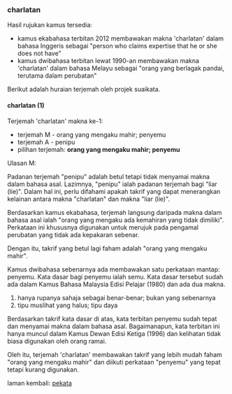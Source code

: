 ---
---

### charlatan

Hasil rujukan kamus tersedia:

* kamus ekabahasa terbitan 2012 membawakan makna 'charlatan'
dalam bahasa Inggeris sebagai "person who claims expertise
that he or she does not have"
* kamus dwibahasa terbitan lewat 1990-an membawakan makna
'charlatan' dalam bahasa Melayu sebagai "orang yang berlagak
pandai, terutama dalam perubatan"

Berikut adalah huraian terjemah oleh projek suaikata.

#### charlatan (1)

Terjemah 'charlatan' makna ke-1:

* terjemah M - orang yang mengaku mahir; penyemu
* terjemah A - penipu
* pilihan terjemah: **orang yang mengaku mahir; penyemu**

Ulasan M:

Padanan terjemah "penipu" adalah betul tetapi tidak menyamai
makna dalam bahasa asal. Lazimnya, "penipu" ialah padanan
terjemah bagi "liar (lie)". Dalam hal ini, perlu difahami
apakah takrif yang dapat menerangkan kelainan antara makna
"charlatan" dan makna "liar (lie)".

Berdasarkan kamus ekabahasa, terjemah langsung daripada
makna dalam bahasa asal ialah "orang yang mengaku ada
kemahiran yang tidak dimiliki". Perkataan ini khususnya
digunakan untuk merujuk pada pengamal perubatan yang tidak
ada kepakaran sebenar.

Dengan itu, takrif yang betul lagi faham adalah "orang yang
mengaku mahir".

Kamus dwibahasa sebenarnya ada membawakan satu perkataan
mantap: penyemu. Kata dasar bagi penyemu ialah semu. Kata
dasar tersebut sudah ada dalam Kamus Bahasa Malaysia Edisi
Pelajar (1980) dan ada dua makna.

1. hanya rupanya sahaja sebagai benar-benar; bukan yang
sebenarnya
2. tipu muslihat yang halus; tipu daya

Berdasarkan takrif kata dasar di atas, kata terbitan
penyemu sudah tepat dan menyamai makna dalam bahasa asal.
Bagaimanapun, kata terbitan ini hanya muncul dalam Kamus
Dewan Edisi Ketiga (1996) dan kelihatan tidak biasa
digunakan oleh orang ramai.

Oleh itu, terjemah 'charlatan' membawakan takrif yang lebih
mudah faham "orang yang mengaku mahir" dan diikuti perkataan
"penyemu" yang tepat tetapi kurang digunakan.

laman kembali: [pekata][0]

  [0]: ../pekata.md
